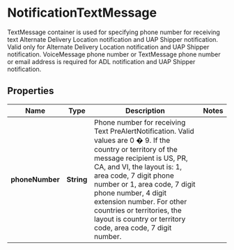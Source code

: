

# NotificationTextMessage

TextMessage container is used for specifying phone number for receiving text Alternate Delivery Location notification and UAP Shipper notification.  Valid only for Alternate Delivery Location notification and UAP Shipper notification. VoiceMessage phone number or TextMessage phone number or email address is required for ADL notification and UAP Shipper notification.

## Properties

| Name | Type | Description | Notes |
|------------ | ------------- | ------------- | -------------|
|**phoneNumber** | **String** | Phone number for receiving Text PreAlertNotification.  Valid values are 0 � 9.  If the country or territory of the message recipient is US, PR, CA, and VI, the layout is: 1, area code, 7 digit phone number or  1, area code, 7 digit phone number, 4 digit extension number.   For other countries or territories, the layout is country or territory code, area code, 7 digit number. |  |



